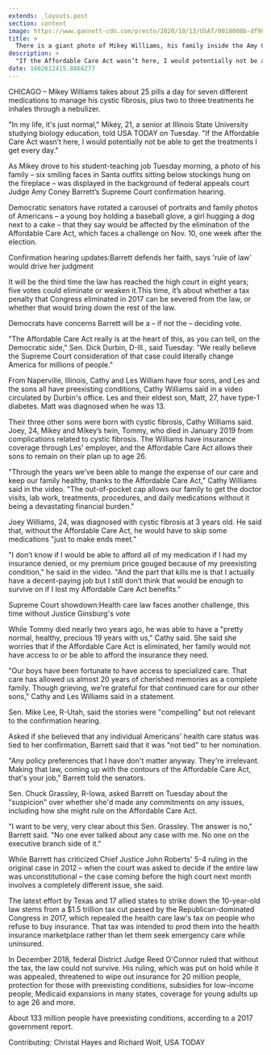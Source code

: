 ```yaml
--- 
extends: _layouts.post 
section: content 
image: https://www.gannett-cdn.com/presto/2020/10/13/USAT/0018008b-df98-42fe-87fe-4bd8973a62f3-The_Williams_Family.jpg?crop=919,517,x0,y116&width=919&height=517&format=pjpg&auto=webp 
title: > 
  There is a giant photo of Mikey Williams, his family inside the Amy Coney Barrett confirmation hearing. Here's why 
description: > 
  "If the Affordable Care Act wasn’t here, I would potentially not be able to get the treatments I get every day.""The Affordable Care Act really is at the heart of this, as you can tell, on the Democratic side," Sen. Dick Durbin, D-Ill., said Tuesday."Through the years we’ve been able to mange the expense of our care and keep our family healthy, thanks to the Affordable Care Act," Cathy Williams said in the video.He said that, without the Affordable Care Act, he would have to skip some medications "just to make ends meet."Making that law, coming up with the contours of the Affordable Care Act, that's your job," Barrett told the senators. 
date: 1602612415.8868277 
--- 
```

CHICAGO – Mikey Williams takes about 25 pills a day for seven different medications to manage his cystic fibrosis, plus two to three treatments he inhales through a nebulizer.

"In my life, it's just normal," Mikey, 21, a senior at Illinois State University studying biology education, told USA TODAY on Tuesday. "If the Affordable Care Act wasn’t here, I would potentially not be able to get the treatments I get every day."

As Mikey drove to his student-teaching job Tuesday morning, a photo of his family – six smiling faces in Santa outfits sitting below stockings hung on the fireplace – was displayed in the background of federal appeals court Judge Amy Coney Barrett’s Supreme Court confirmation hearing.

Democratic senators have rotated a carousel of portraits and family photos of Americans – a young boy holding a baseball glove, a girl hugging a dog next to a cake – that they say would be affected by the elimination of the Affordable Care Act, which faces a challenge on Nov. 10, one week after the election.

Confirmation hearing updates:Barrett defends her faith, says 'rule of law' would drive her judgment

It will be the third time the law has reached the high court in eight years; five votes could eliminate or weaken it.This time, it’s about whether a tax penalty that Congress eliminated in 2017 can be severed from the law, or whether that would bring down the rest of the law.

Democrats have concerns Barrett will be a – if not the – deciding vote.

"The Affordable Care Act really is at the heart of this, as you can tell, on the Democratic side," Sen. Dick Durbin, D-Ill., said Tuesday. "We really believe the Supreme Court consideration of that case could literally change America for millions of people."

From Naperville, Illinois, Cathy and Les William have four sons, and Les and the sons all have preexisting conditions, Cathy Williams said in a video circulated by Durbin's office. Les and their eldest son, Matt, 27, have type-1 diabetes. Matt was diagnosed when he was 13.

Their three other sons were born with cystic fibrosis, Cathy Williams said. Joey, 24, Mikey and Mikey’s twin, Tommy, who died in January 2019 from complications related to cystic fibrosis. The Williams have insurance coverage through Les' employer, and the Affordable Care Act allows their sons to remain on their plan up to age 26.

"Through the years we’ve been able to mange the expense of our care and keep our family healthy, thanks to the Affordable Care Act," Cathy Williams said in the video. "The out-of-pocket cap allows our family to get the doctor visits, lab work, treatments, procedures, and daily medications without it being a devastating financial burden."

Joey Williams, 24, was diagnosed with cystic fibrosis at 3 years old. He said that, without the Affordable Care Act, he would have to skip some medications "just to make ends meet."

"I don’t know if I would be able to afford all of my medication if I had my insurance denied, or my premium price gouged because of my preexisting condition," he said in the video. "And the part that kills me is that I actually have a decent-paying job but I still don’t think that would be enough to survive on if I lost my Affordable Care Act benefits."

Supreme Court showdown:Health care law faces another challenge, this time without Justice Ginsburg's vote

While Tommy died nearly two years ago, he was able to have a "pretty normal, healthy, precious 19 years with us," Cathy said. She said she worries that if the Affordable Care Act is eliminated, her family would not have access to or be able to afford the insurance they need.

"Our boys have been fortunate to have access to specialized care. That care has allowed us almost 20 years of cherished memories as a complete family. Though grieving, we're grateful for that continued care for our other sons," Cathy and Les Williams said in a statement.

Sen. Mike Lee, R-Utah, said the stories were "compelling" but not relevant to the confirmation hearing.

Asked if she believed that any individual Americans' health care status was tied to her confirmation, Barrett said that it was "not tied" to her nomination.

"Any policy preferences that I have don't matter anyway. They're irrelevant. Making that law, coming up with the contours of the Affordable Care Act, that's your job," Barrett told the senators.

Sen. Chuck Grassley, R-Iowa, asked Barrett on Tuesday about the "suspicion" over whether she'd made any commitments on any issues, including how she might rule on the Affordable Care Act.

"I want to be very, very clear about this Sen. Grassley. The answer is no," Barrett said. "No one ever talked about any case with me. No one on the executive branch side of it."

While Barrett has criticized Chief Justice John Roberts' 5-4 ruling in the original case in 2012 – when the court was asked to decide if the entire law was unconstitutional – the case coming before the high court next month involves a completely different issue, she said.

The latest effort by Texas and 17 allied states to strike down the 10-year-old law stems from a $1.5 trillion tax cut passed by the Republican-dominated Congress in 2017, which repealed the health care law's tax on people who refuse to buy insurance. That tax was intended to prod them into the health insurance marketplace rather than let them seek emergency care while uninsured.

In December 2018, federal District Judge Reed O'Connor ruled that without the tax, the law could not survive. His ruling, which was put on hold while it was appealed, threatened to wipe out insurance for 20 million people, protection for those with preexisting conditions, subsidies for low-income people, Medicaid expansions in many states, coverage for young adults up to age 26 and more.

About 133 million people have preexisting conditions, according to a 2017 government report.

Contributing: Christal Hayes and Richard Wolf, USA TODAY